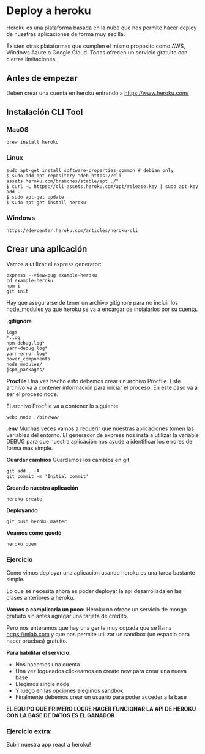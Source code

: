 # Deploy a heroku
Heroku es una plataforma basada en la nube que nos permite hacer deploy de nuestras aplicaciones de forma muy secilla.

Existen otras plataformas que cumplen el mismo proposito como AWS, Windows Azure o Google Cloud. Todas ofrecen un servicio gratuito con ciertas limitaciones.

## Antes de empezar
Deben crear una cuenta en heroku entrando a https://www.heroku.com/

## Instalación CLI Tool

### MacOS
```
brew install heroku
```

### Linux
```
sudo apt-get install software-properties-common # debian only
$ sudo add-apt-repository "deb https://cli-assets.heroku.com/branches/stable/apt ./"
$ curl -L https://cli-assets.heroku.com/apt/release.key | sudo apt-key add -
$ sudo apt-get update
$ sudo apt-get install heroku
```

### Windows
```
https://devcenter.heroku.com/articles/heroku-cli
```

## Crear una aplicación
Vamos a utilizar el express generator:

```
express --view=pug example-heroku
cd example-heroku
npm i
git init
```

Hay que asegurarse de tener un archivo gitignore para no incluir los node_modules ya que heroku se va a encargar de instalarlos por su cuenta.

**.gitignore**
```
logs
*.log
npm-debug.log*
yarn-debug.log*
yarn-error.log*
bower_components
node_modules/
jspm_packages/
```


**Procfile**
Una vez hecho esto debemos crear un archivo Procfile. Este archivo va a contener información para iniciar el proceso. En este caso va a ser el proceso node.

El archivo Procfile va a contener lo siguiente

```
web: node ./bin/www
```

**.env**
Muchas veces vamos a requerir que nuestras aplicaciones tomen las variables del entorno. El generador de express nos insta a utilizar la variable DEBUG para que nuestra aplicación nos ayude a identificar los errores de forma mas simple.


**Guardar cambios**
Guardamos los cambios en git
```
git add . -A
git commit -m 'Initial commit'
```

**Creando nuestra aplicación**
```
heroku create
```

**Deployando**
```
git push heroku master
```

**Veamos como quedó**
```
heroku open
```

### Ejercicio
Como vimos deployar una aplicación usando heroku es una tarea bastante simple. 

Lo que se necesita ahora es poder deployar la api desarrollada en las clases anteriores a heroku.

**Vamos a complicarla un poco:**
Heroku no ofrece un servicio de mongo gratuito sin antes agregar una tarjeta de crédito. 

Pero nos enteramos que hay una gente muy copada que se llama https://mlab.com y que nos permite utilizar un sandbox (un espacio para hacer pruebas) gratuito.

**Para habilitar el servicio:**
- Nos hacemos una cuenta
- Una vez logueados clickeamos en create new para crear una nueva base
- Elegimos single node
- Y luego en las opciones elegimos sandbox
- Finalmente debemos crear un usuario para poder acceder a la base

**EL EQUIPO QUE PRIMERO LOGRE HACER FUNCIONAR LA API DE HEROKU CON LA BASE DE DATOS ES EL GANADOR**

### Ejercicio extra:
Subir nuestra app react a heroku!